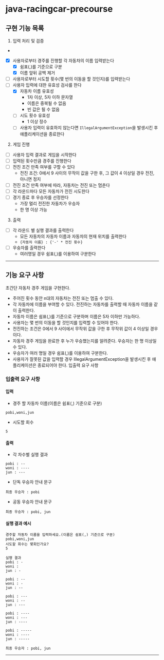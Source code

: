 # java-racingcar-precourse

## 구현 기능 목록

1. 입력 처리 및 검증

-
- [X] 사용자로부터 경주를 진행할 각 자동차의 이름 입력받는다
    - [X] 쉼표(,)를 기준으로 구분
    - [X] 이름 앞뒤 공백 제거
- [ ] 사용자로부터 시도할 횟수(몇 번의 이동을 할 것인지)를 입력받는다
- [ ] 사용자 입력에 대한 유효성 검사를 한다
    - [X] 자동차 이름 유효성
        - 1자 이상, 5자 이하 문자열
        - 이름은 중복될 수 없음
        - 빈 값은 될 수 없음
    - [ ] 시도 횟수 유효성
        - 1 이상 정수
    - [ ] 사용자 입력이 유효하지 않는다면 `IllegalArgumentException`을 발생시킨 후 애플리케이션을 종료한다

2. 게임 진행

- [ ] 사용자 입력 결과로 게임을 시작한다
- [ ] 입력된 횟수만큼 경주를 진행한다
- [ ] 전진 조건 만족 여부를 구할 수 있다
    - 전진 조건: 0에서 9 사이의 무작이 값을 구한 후, 그 값이 4 이상일 경우 전진, 아니면 정지
- [ ] 전진 조건 만족 여부에 따라, 자동차는 전진 또는 멈춘다
- [ ] 각 라운드마다 모든 자동차가 전진 시도한다
- [ ] 경기 종료 후 우승자를 선정한다
    - 가장 멀리 전진한 자동차가 우승자
    - 한 명 이상 가능

3. 출력

- [ ] 각 라운드 별 실행 결과를 출력한다
    - 모든 자동차의 자동차 이름과 자동차의 현재 위치를 출력한다
    - `{자동차 이름} : {'-' * 전진 횟수}`
- [ ] 우숭자를 출력한다
    - 여러명일 경우 쉼표(,)를 이용하여 구분한다

---

## 기능 요구 사항

초간단 자동차 경주 게임을 구현한다.

- 주어진 횟수 동안 n대의 자동차는 전진 또는 멈출 수 있다.
- 각 자동차에 이름을 부여할 수 있다. 전진하는 자동차를 출력할 때 자동차 이름을 같이 출력한다.
- 자동차 이름은 쉼표(,)를 기준으로 구분하며 이름은 5자 이하만 가능하다.
- 사용자는 몇 번의 이동을 할 것인지를 입력할 수 있어야 한다.
- 전진하는 조건은 0에서 9 사이에서 무작위 값을 구한 후 무작위 값이 4 이상일 경우이다.
- 자동차 경주 게임을 완료한 후 누가 우승했는지를 알려준다. 우승자는 한 명 이상일 수 있다.
- 우승자가 여러 명일 경우 쉼표(,)를 이용하여 구분한다.
- 사용자가 잘못된 값을 입력할 경우 IllegalArgumentException을 발생시킨 후 애플리케이션은 종료되어야 한다.
  입출력 요구 사항

### 입출력 요구 사항

#### 입력

- 경주 할 자동차 이름(이름은 쉼표(,) 기준으로 구분)

```
pobi,woni,jun
```

- 시도할 회수

```
5
```

#### 출력

- 각 차수별 실행 결과

```
pobi : --
woni : ----
jun : ---
```

- 단독 우승자 안내 문구

```
최종 우승자 : pobi
```

- 공동 우승자 안내 문구

```
최종 우승자 : pobi, jun
```

#### 실행 결과 예시

```
경주할 자동차 이름을 입력하세요.(이름은 쉼표(,) 기준으로 구분)
pobi,woni,jun
시도할 회수는 몇회인가요?
5

실행 결과
pobi : -
woni : 
jun : -

pobi : --
woni : -
jun : --

pobi : ---
woni : --
jun : ---

pobi : ----
woni : ---
jun : ----

pobi : -----
woni : ----
jun : -----

최종 우승자 : pobi, jun
```

---
